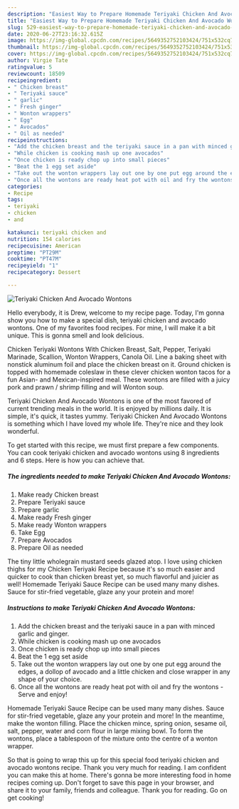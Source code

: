 ```yaml
---
description: "Easiest Way to Prepare Homemade Teriyaki Chicken And Avocado Wontons"
title: "Easiest Way to Prepare Homemade Teriyaki Chicken And Avocado Wontons"
slug: 529-easiest-way-to-prepare-homemade-teriyaki-chicken-and-avocado-wontons
date: 2020-06-27T23:16:32.615Z
image: https://img-global.cpcdn.com/recipes/5649352752103424/751x532cq70/teriyaki-chicken-and-avocado-wontons-recipe-main-photo.jpg
thumbnail: https://img-global.cpcdn.com/recipes/5649352752103424/751x532cq70/teriyaki-chicken-and-avocado-wontons-recipe-main-photo.jpg
cover: https://img-global.cpcdn.com/recipes/5649352752103424/751x532cq70/teriyaki-chicken-and-avocado-wontons-recipe-main-photo.jpg
author: Virgie Tate
ratingvalue: 5
reviewcount: 18509
recipeingredient:
- " Chicken breast"
- " Teriyaki sauce"
- " garlic"
- " Fresh ginger"
- " Wonton wrappers"
- " Egg"
- " Avocados"
- " Oil as needed"
recipeinstructions:
- "Add the chicken breast and the teriyaki sauce in a pan with minced garlic and ginger."
- "While chicken is cooking mash up one avocados"
- "Once chicken is ready chop up into small pieces"
- "Beat the 1 egg set aside"
- "Take out the wonton wrappers lay out one by one put egg around the edges, a dollop of avocado and a little chicken and close wrapper in any shape of your choice."
- "Once all the wontons are ready heat pot with oil and fry the wontons  Serve and enjoy!"
categories:
- Recipe
tags:
- teriyaki
- chicken
- and

katakunci: teriyaki chicken and 
nutrition: 154 calories
recipecuisine: American
preptime: "PT29M"
cooktime: "PT47M"
recipeyield: "1"
recipecategory: Dessert

---
```



![Teriyaki Chicken And Avocado Wontons](https://img-global.cpcdn.com/recipes/5649352752103424/751x532cq70/teriyaki-chicken-and-avocado-wontons-recipe-main-photo.jpg)

Hello everybody, it is Drew, welcome to my recipe page. Today, I'm gonna show you how to make a special dish, teriyaki chicken and avocado wontons. One of my favorites food recipes. For mine, I will make it a bit unique. This is gonna smell and look delicious.

Chicken Teriyaki Wontons With Chicken Breast, Salt, Pepper, Teriyaki Marinade, Scallion, Wonton Wrappers, Canola Oil. Line a baking sheet with nonstick aluminum foil and place the chicken breast on it. Ground chicken is topped with homemade coleslaw in these clever chicken wonton tacos for a fun Asian- and Mexican-inspired meal. These wontons are filled with a juicy pork and prawn / shrimp filling and will Wonton soup.

Teriyaki Chicken And Avocado Wontons is one of the most favored of current trending meals in the world. It is enjoyed by millions daily. It is simple, it's quick, it tastes yummy. Teriyaki Chicken And Avocado Wontons is something which I have loved my whole life. They're nice and they look wonderful.


To get started with this recipe, we must first prepare a few components. You can cook teriyaki chicken and avocado wontons using 8 ingredients and 6 steps. Here is how you can achieve that.

<!--inarticleads1-->

##### The ingredients needed to make Teriyaki Chicken And Avocado Wontons:

1. Make ready  Chicken breast
1. Prepare  Teriyaki sauce
1. Prepare  garlic
1. Make ready  Fresh ginger
1. Make ready  Wonton wrappers
1. Take  Egg
1. Prepare  Avocados
1. Prepare  Oil as needed


The tiny little wholegrain mustard seeds glazed atop. I love using chicken thighs for my Chicken Teriyaki Recipe because it&#39;s so much easier and quicker to cook than chicken breast yet, so much flavorful and juicier as well! Homemade Teriyaki Sauce Recipe can be used many many dishes. Sauce for stir-fried vegetable, glaze any your protein and more! 

<!--inarticleads2-->

##### Instructions to make Teriyaki Chicken And Avocado Wontons:

1. Add the chicken breast and the teriyaki sauce in a pan with minced garlic and ginger.
1. While chicken is cooking mash up one avocados
1. Once chicken is ready chop up into small pieces
1. Beat the 1 egg set aside
1. Take out the wonton wrappers lay out one by one put egg around the edges, a dollop of avocado and a little chicken and close wrapper in any shape of your choice.
1. Once all the wontons are ready heat pot with oil and fry the wontons  - Serve and enjoy!


Homemade Teriyaki Sauce Recipe can be used many many dishes. Sauce for stir-fried vegetable, glaze any your protein and more! In the meantime, make the wonton filling. Place the chicken mince, spring onion, sesame oil, salt, pepper, water and corn flour in large mixing bowl. To form the wontons, place a tablespoon of the mixture onto the centre of a wonton wrapper. 

So that is going to wrap this up for this special food teriyaki chicken and avocado wontons recipe. Thank you very much for reading. I am confident you can make this at home. There's gonna be more interesting food in home recipes coming up. Don't forget to save this page in your browser, and share it to your family, friends and colleague. Thank you for reading. Go on get cooking!
